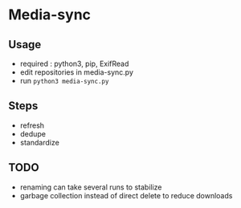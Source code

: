 # Media-sync
## Usage
- required : python3, pip, ExifRead
- edit repositories in media-sync.py
- run ``python3 media-sync.py`` 

## Steps
- refresh
- dedupe
- standardize

## TODO
- renaming can take several runs to stabilize 
- garbage collection instead of direct delete to reduce downloads

